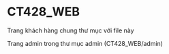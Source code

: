 # CT428_WEB

Trang khách hàng chung thư mục với file này

Trang admin trong thư mục admin (CT428_WEB/admin)